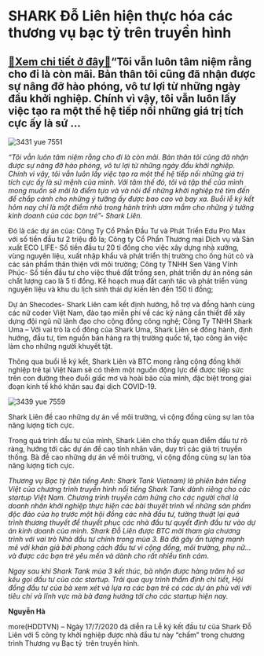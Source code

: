SHARK Đỗ Liên hiện thực hóa các thương vụ bạc tỷ trên truyền hình
=================================================================

[:gift:Xem chi tiết ở đây:gift:](https://hddtvn.com/shark-do-lien-hien-thuc-hoa-cac-thuong-vu-bac-ty-tren-truyen-hinh/)“Tôi vẫn luôn tâm niệm rằng cho đi là còn mãi. Bản thân tôi cũng đã nhận được sự nâng đỡ hào phóng, vô tư lợi từ những ngày đầu khởi nghiệp. Chính vì vậy, tôi vẫn luôn lấy việc tạo ra một thế hệ tiếp nối những giá trị tích cực ấy là sứ …
---------------------------------------------------------------------------------------------------------------------------------------------------------------------------------------------------------------------------------------------





![3431 yue 7551](https://haiquanonline.com.vn/stores/news_dataimages/phuonghtl/072020/18/08/in_article/3431_YUE_7551.jpg?rt=20200718092842 "undefined")


 






*“Tôi vẫn luôn tâm niệm rằng cho đi là còn mãi. Bản thân tôi cũng đã nhận được sự nâng đỡ hào phóng, vô tư lợi từ những ngày đầu khởi nghiệp. Chính vì vậy, tôi vẫn luôn lấy việc tạo ra một thế hệ tiếp nối những giá trị tích cực ấy là sứ mệnh của mình. Với tâm thế đó, tôi và tập thể của mình mong muốn sẽ mãi là điểm tựa và và nôi để những khởi nghiệp trẻ tìm đến để chắp cánh cho những ý tưỡng ấy được bao cao và bay xa. Buỗi lễ ký kết hôm nay chỉ là một điểm nhỏ trong hành trình ươm mầm cho những ý tưởng kinh doanh của các bạn trẻ”- Shark Liên.*



Đó là các dự án của: Công Ty Cổ Phần Đầu Tư và Phát Triển Edu Pro Max với số tiền đầu tư 2 triệu đô la; Công ty Cổ Phần Thương mại Dịch vụ và Sản xuất ECO LIFE- Số tiền đầu tư 20 tỉ đồng cho việc xây dựng nhà xưởng, vùng nguyên liệu, xuất nhập khẩu và phát triển thị trường cho ống hút cỏ và các sản phẩm thân thiện với môi trường; Công ty TNHH Sen Vàng Vĩnh Phúc- Số tiền đầu tư cho việc thuê đất trồng sen, phát triển dự án nông sản chất lượng cao là 5 tỉ đồng. Kế hoạch mua đất canh tác và phát triển vùng nguyên liệu và khu du lịch sinh thái dự kiến lên đến 150 tỉ đồng; 


Dự án Shecodes- Shark Liên cam kết định hướng, hỗ trợ và đồng hành cùng các nữ coder Việt Nam, đào tạo miễn phí về các kỹ năng cần thiết để xây dựng đội ngũ nữ lãnh đạo cho cộng đồng công nghệ; Công Ty TNHH Shark Uma – Với vai trò là cổ đông của Shark Uma, Shark Liên sẽ đồng hành, định hướng, đầu tư, tìm nguồn bán hàng ra thị trường quốc tế, tạo công ăn việc làm cho những người khuyết tật.


Thông qua buổi lễ ký kết, Shark Liên và BTC mong rằng cộng đồng khởi nghiệp trẻ tại Việt Nam sẽ có thêm một nguồn động lực để được tiếp sức trên con đường theo đuổi giấc mơ và hoài bão của mình, đặc biệt trong giai đoạn kinh tế khó khăn sau đại dịch COVID-19.





![3439 yue 7559](https://haiquanonline.com.vn/stores/news_dataimages/phuonghtl/072020/18/08/in_article/3439_YUE_7559.jpg?rt=20200718092842 "undefined")



Shark Liên đề cao những dự án về môi trường, vì cộng đồng cùng sự lan tỏa năng lượng tích cực.






Trong quá trình đầu tư của mình, Shark Liên cho thấy quan điểm đầu tư rõ ràng, hướng tới các dự án đề cao tính nhân văn, duy trì các giá trị truyền thống. Bà đề cao những dự án về môi trường, vì cộng đồng cùng sự lan tỏa năng lượng tích cực.






*Thương vụ Bạc tỷ (tên tiếng Anh: Shark Tank Vietnam) là phiên bản tiếng Việt của chương trình truyền hình nổi tiếng Shark Tank dành riêng cho các startup Việt Nam. Chương trình truyền cảm hứng cho các người chơi là doanh nhân khởi nghiệp thực hiện các bài thuyết trình về những sản phẩm độc đáo của họ trước một hội đồng các nhà đầu tư, tường thuật lại quá trình thương thuyết để thuyết phục các nhà đầu tư quyết định đầu tư vào dự án kinh doanh của mình. Shark Đỗ Liên được BTC mời tham gia chương trình với vai trò Nhà đầu tư chính trong mùa 3. Bà đã gây ấn tượng mạnh mẽ với khán giả bởi phong cách đầu tư vì cộng đồng, môi trường, phụ nữ… và được các bạn trẻ yêu mến và dành cho rất nhiều tình cảm.* 


*Ngay sau khi Shark Tank mùa 3 kết thúc, bà nhận được hàng trăm hồ sơ kêu gọi đầu tư của các startup. Trải qua quy trình thẩm định chi tiết, Hội đồng đầu tư của bà xem xét và lựa ra các bạn trẻ có các dự án phù với với tiêu chí và lĩnh vực mà bà đang hướng tới cho các startup hiện nay.*







**Nguyễn Hà**



more(HDDTVN) – Ngày 17/7/2020 đã diễn ra Lễ ký kết đầu tư của Shark Đỗ Liên với 5 công ty khởi nghiệp được nhà đầu tư này “chấm” trong chương trình Thương vụ Bạc tỷ  trên truyền hình.

